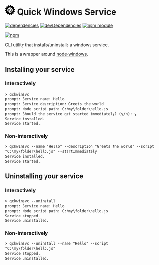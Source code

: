 # ![logo](asset/logo/32.png) Quick Windows Service

[![dependencies](https://david-dm.org/tallesl/qckwinsvc.png)](https://david-dm.org/tallesl/qckwinsvc)
[![devDependencies](https://david-dm.org/tallesl/qckwinsvc/dev-status.png)](https://david-dm.org/tallesl/qckwinsvc#info=devDependencies)
[![npm module](https://badge.fury.io/js/qckwinsvc.png)](http://badge.fury.io/js/qckwinsvc)

[![npm](https://nodei.co/npm/qckwinsvc.png?mini=true)](https://nodei.co/npm/qckwinsvc/)

CLI utility that installs/uninstalls a windows service.

This is a wrapper around [node-windows](https://github.com/coreybutler/node-windows).

## Installing your service

### Interactively

	> qckwinsvc
	prompt: Service name: Hello
	prompt: Service description: Greets the world
	prompt: Node script path: C:\my\folder\hello.js
	prompt: Should the service get started immediately? (y/n): y
	Service installed.
	Service started.

### Non-interactively

	> qckwinsvc --name "Hello" --description "Greets the world" --script "C:\my\folder\hello.js" --startImmediately
	Service installed.
	Service started.

## Uninstalling your service

### Interactively

	> qckwinsvc --uninstall
	prompt: Service name: Hello
	prompt: Node script path: C:\my\folder\hello.js
	Service stopped.
	Service uninstalled.


### Non-interactively

	> qckwinsvc --uninstall --name "Hello" --script "C:\my\folder\hello.js"
	Service stopped.
	Service uninstalled.
